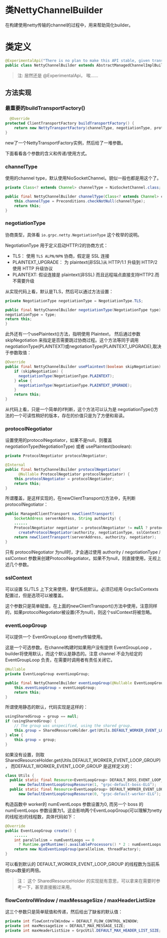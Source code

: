 类NettyChannelBuilder
====================

在构建使用netty传输的channel的过程中，用来帮助简化builder。

# 类定义

```java
@ExperimentalApi("There is no plan to make this API stable, given transport API instability")
public class NettyChannelBuilder extends AbstractManagedChannelImplBuilder<NettyChannelBuilder> {}
```

> 注: 居然还是 @ExperimentalApi， 唉......


## 方法实现

### 最重要的buildTransportFactory()

```java
  @Override
protected ClientTransportFactory buildTransportFactory() {
	return new NettyTransportFactory(channelType, negotiationType, protocolNegotiator, sslContext, eventLoopGroup, flowControlWindow, maxMessageSize, maxHeaderListSize);
}
```

new了一个NettyTransportFactory实例，然后给了一堆参数。

下面看看各个参数的含义和传递/使用方式。

### channelType

使用的channel type，默认使用NioSocketChannel。貌似一般也都是用这个了。

```java
private Class<? extends Channel> channelType = NioSocketChannel.class;

public final NettyChannelBuilder channelType(Class<? extends Channel> channelType) {
    this.channelType = Preconditions.checkNotNull(channelType);
    return this;
}
```

### negotiationType

协商类型，具体看 `io.grpc.netty.NegotiationType` 这个枚举的说明。

NegotiationType 用于定义启动HTTP/2的协商方式：

- TLS： 使用 `TLS ALPN/NPN` 协商，假定是 SSL 连接
- PLAINTEXT_UPGRADE： 为 plaintext(非SSL)从 HTTP/1.1 升级到 HTTP/2 使用 HTTP 升级协议
- PLAINTEXT: 假设连接是 plaintext(非SSL) 而且远程端点直接支持HTTP2.而不需要升级

从实现代码上看，默认是TLS，然后可以通过方法设置：

```java
private NegotiationType negotiationType = NegotiationType.TLS;

public final NettyChannelBuilder negotiationType(NegotiationType type) {
negotiationType = type;
return this;
}
```

此外还有一个usePlaintext()方法，指明使用 Plaintext， 然后通过参数 skipNegotiation 来指定是否需要跳过协商过程。这个方法等同于调用negotiationType(PLAINTEXT)或negotiationType(PLAINTEXT_UPGRADE),取决于参数取值：

```java
@Override
public final NettyChannelBuilder usePlaintext(boolean skipNegotiation) {
    if (skipNegotiation) {
      negotiationType(NegotiationType.PLAINTEXT);
    } else {
      negotiationType(NegotiationType.PLAINTEXT_UPGRADE);
    }
    return this;
}
```

从代码上看，只是一个简单的if判断，这个方法可以认为是 negotiationType()方法的一个可读性稍好的版本，存在的价值只是为了方便和易读。

### protocolNegotiator

设置使用的protocolNegotiator，如果不是null，则覆盖negotiationType(NegotiationType) 或者 usePlaintext(boolean):

```java
private ProtocolNegotiator protocolNegotiator;

@Internal
public final NettyChannelBuilder protocolNegotiator(
      @Nullable ProtocolNegotiator protocolNegotiator) {
    this.protocolNegotiator = protocolNegotiator;
    return this;
}
```

所谓覆盖，是这样实现的，在newClientTransport()方法中，先判断 protocolNegotiator：

```java
public ManagedClientTransport newClientTransport(
    SocketAddress serverAddress, String authority) {
    ......
    ProtocolNegotiator negotiator = protocolNegotiator != null ? protocolNegotiator :
      createProtocolNegotiator(authority, negotiationType, sslContext);
    return newClientTransport(serverAddress, authority, negotiator);
}
```

只有 protocolNegotiator 为null时，才会通过使用 authority / negotiationType / sslContext 参数来创建ProtocolNegotiator。如果不为null，则直接使用，无视上述几个参数。

### sslContext

可以设置 SL/TLS 上下文来使用，替代系统默认。必须已经用 GrpcSslContexts 配置过，但是选项可以被覆盖。

这个参数只是简单赋值，在上面的newClientTransport()方法中使用，注意同样的，如果protocolNegotiator被设置(不为null)，则这个sslContext将被忽略。

### eventLoopGroup

可以提供一个 EventGroupLoop 给netty传输使用。

这是一个可选参数。在channel构建时如果用户没有提供 EventGroupLoop ，builder将使用默认，而这个默认是静态的。注意 channel 不会为给定的 EventGroupLoop 负责，在需要时调用者有责任关闭它。

```java
@Nullable
private EventLoopGroup eventLoopGroup;

public final NettyChannelBuilder eventLoopGroup(@Nullable EventLoopGroup eventLoopGroup) {
    this.eventLoopGroup = eventLoopGroup;
    return this;
}
```

所谓使用静态的默认，代码实现是这样的：

```java
usingSharedGroup = group == null;
if (usingSharedGroup) {
	// The group was unspecified, using the shared group.
	this.group = SharedResourceHolder.get(Utils.DEFAULT_WORKER_EVENT_LOOP_GROUP);
} else {
	this.group = group;
}
```

如果没有设置，则取 SharedResourceHolder.get(Utils.DEFAULT_WORKER_EVENT_LOOP_GROUP)， 而DEFAULT_WORKER_EVENT_LOOP_GROUP 是这样定义的：

```java
class Utils {
  public static final Resource<EventLoopGroup> DEFAULT_BOSS_EVENT_LOOP_GROUP =
      new DefaultEventLoopGroupResource(1, "grpc-default-boss-ELG");
  public static final Resource<EventLoopGroup> DEFAULT_WORKER_EVENT_LOOP_GROUP =
      new DefaultEventLoopGroupResource(0, "grpc-default-worker-ELG");
```

构造函数中 worker的 numEventLoops 参数设置为0, 而另一个 boss 的 numEventLoops 参数设置为1。这会影响两个EventLoopGroup(可以理解为netty的线程池)的线程数，具体代码如下：

```java
@Override
public EventLoopGroup create() {
	......
    int parallelism = numEventLoops == 0
      ? Runtime.getRuntime().availableProcessors() * 2 : numEventLoops;
    return new NioEventLoopGroup(parallelism, threadFactory);
}
```

可以看到默认的 DEFAULT_WORKER_EVENT_LOOP_GROUP 的线程数为当前系统cpu数量的两倍。

> 注： 这个 SharedResourceHolder 的实现挺有意思，可以拿来在需要时参考一下，甚至直接搬过来用。

### flowControlWindow / maxMessageSize / maxHeaderListSize

这三个参数只是简单赋值和传递，然后给出了缺省的默认值：

```java
private int flowControlWindow = DEFAULT_FLOW_CONTROL_WINDOW;
private int maxMessageSize = DEFAULT_MAX_MESSAGE_SIZE;
private int maxHeaderListSize = GrpcUtil.DEFAULT_MAX_HEADER_LIST_SIZE;
```












